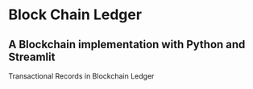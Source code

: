 # Block Chain Ledger
## A Blockchain implementation with Python and Streamlit
Transactional Records in Blockchain Ledger
